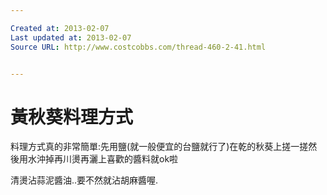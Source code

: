 ```yaml
---

Created at: 2013-02-07
Last updated at: 2013-02-07
Source URL: http://www.costcobbs.com/thread-460-2-41.html


---
```


# 黃秋葵料理方式


料理方式真的非常簡單:先用鹽(就一般便宜的台鹽就行了)在乾的秋葵上搓一搓然後用水沖掉再川燙再灑上喜歡的醬料就ok啦

清燙沾蒜泥醬油..要不然就沾胡麻醬喔.

